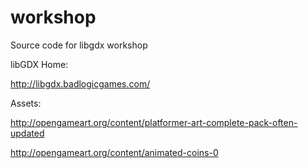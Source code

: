 # workshop
Source code for libgdx workshop

libGDX Home: 

http://libgdx.badlogicgames.com/

Assets: 

http://opengameart.org/content/platformer-art-complete-pack-often-updated


http://opengameart.org/content/animated-coins-0
